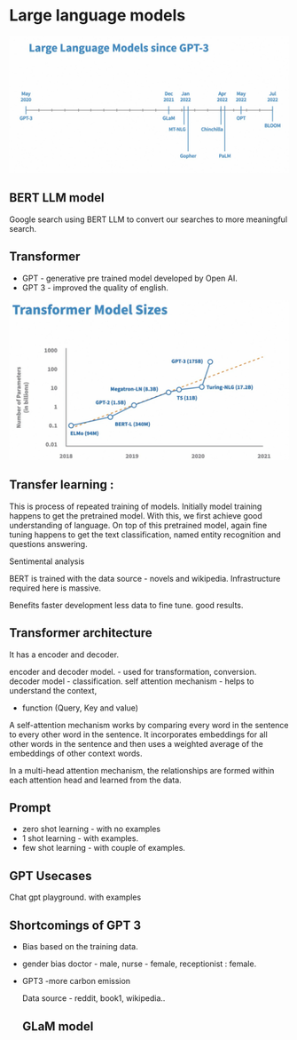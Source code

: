 # Large language models 

![LLMs since GPT 3](image.png)

## BERT LLM model 
Google search using BERT LLM to convert our searches to more meaningful search. 

## Transformer
- GPT - generative pre trained model developed by Open AI. 
- GPT 3 - improved the quality of english. 

![transformer model sizes](image-1.png)

## Transfer learning : 
This is process of repeated training of models. Initially model training happens to get the pretrained model. With this, we first achieve good understanding of language. 
On top of this pretrained model, again fine tuning happens to get the text classification, named entity recognition and questions answering. 

Sentimental analysis 

BERT is trained with the data source - novels and wikipedia. 
Infrastructure required here is massive. 
 
 Benefits 
    faster development
    less data to fine tune. 
    good results. 

## Transformer architecture 
It has a encoder and decoder. 

 encoder and decoder model. - used for transformation, conversion. 
 decoder model - classification. 
 self attention mechanism - helps to understand the context, 
  - function (Query, Key and value)

  A self-attention mechanism works by comparing every word in the sentence to every other word in the sentence. It incorporates embeddings for all other words in the sentence and then uses a weighted average of the embeddings of other context words.

  In a multi-head attention mechanism, the relationships are formed within each attention head and learned from the data.

  ## Prompt
  * zero shot learning - with no examples
  * 1 shot learning - with examples. 
  * few shot learning - with couple of examples. 

  ## GPT Usecases 
  Chat gpt playground. 
  with examples 

  ## Shortcomings of GPT 3 
  - Bias based on the training data. 
  - gender bias
    doctor - male, nurse - female, receptionist : female. 
  - GPT3 -more carbon emission 

    Data source - reddit, book1, wikipedia.. 

    ## GLaM model 
    
    






